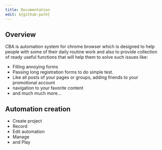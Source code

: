```yaml
---
title: Documentation
edit: ${github-path}
---
```


## Overview

CBA is automation system for chrome browser which is designed to help people with some of their daily routine work and also to provide collection of ready useful functions that will help them to solve such issues like:

- Filling annoying forms
- Passing long registration forms to do simple test.
- Like all posts of your pages or groups, adding friends to your promotional account
- navigation to your favorite content
- and much much more...

## Automation creation

- Create project
- Record
- Edit automation
- Manage
- and Play
